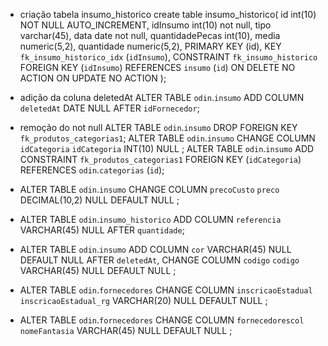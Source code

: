 * criação tabela insumo_historico
    create table insumo_historico(
	id int(10) NOT NULL AUTO_INCREMENT,
    idInsumo int(10) not null,
    tipo varchar(45),
    data date not null,
    quantidadePecas int(10),
    media numeric(5,2),
    quantidade numeric(5,2),
     PRIMARY KEY (id),
     KEY `fk_insumo_historico_idx` (`idInsumo`),
  CONSTRAINT `fk_insumo_historico` FOREIGN KEY (`idInsumo`) REFERENCES `insumo` (`id`) ON DELETE NO ACTION ON UPDATE NO ACTION
    );

* adição da coluna deletedAt
    ALTER TABLE `odin`.`insumo` 
    ADD COLUMN `deletedAt` DATE NULL AFTER `idFornecedor`;

* remoção do not null
    ALTER TABLE `odin`.`insumo` 
    DROP FOREIGN KEY `fk_produtos_categorias1`;
    ALTER TABLE `odin`.`insumo` 
    CHANGE COLUMN `idCategoria` `idCategoria` INT(10) NULL ;
    ALTER TABLE `odin`.`insumo` 
    ADD CONSTRAINT `fk_produtos_categorias1`
  FOREIGN KEY (`idCategoria`)
  REFERENCES `odin`.`categorias` (`id`);


* 
    ALTER TABLE `odin`.`insumo` 
    CHANGE COLUMN `precoCusto` `preco` DECIMAL(10,2) NULL DEFAULT NULL ;


*   
    ALTER TABLE `odin`.`insumo_historico` 
    ADD COLUMN `referencia` VARCHAR(45) NULL AFTER `quantidade`;

* 
    ALTER TABLE `odin`.`insumo` 
    ADD COLUMN `cor` VARCHAR(45) NULL DEFAULT NULL AFTER `deletedAt`,
    CHANGE COLUMN `codigo` `codigo` VARCHAR(45) NULL DEFAULT NULL ;

* 
    ALTER TABLE `odin`.`fornecedores` 
    CHANGE COLUMN `inscricaoEstadual` `inscricaoEstadual_rg` VARCHAR(20) NULL DEFAULT NULL ;

*   
    ALTER TABLE `odin`.`fornecedores` 
    CHANGE COLUMN `fornecedorescol` `nomeFantasia` VARCHAR(45) NULL DEFAULT NULL ;
